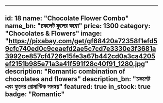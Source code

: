 
---
id: 18
name: "Chocolate Flower Combo"
name_bn: "চকলেট ফুলের কম্বো"
price: 1300
category: "Chocolates & Flowers"
image: "https://pixabay.com/get/gf68420a72358f1efd59cfc740ed0c9ceaefd2ae5c7cd7e3330e3f3681a3992ce857cf4726e15fe3a67b442cd0a3ca4205ef2151b985e71a3a41f591f28c40f91_1280.jpg"
description: "Romantic combination of chocolates and flowers"
description_bn: "চকলেট এবং ফুলের রোমান্টিক সমন্বয়"
featured: true
in_stock: true
badge: "Romantic"
---
